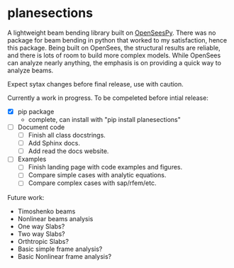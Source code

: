 # planesections
A lightweight beam bending library built on [OpenSeesPy](https://github.com/zhuminjie/OpenSeesPy).
There was no package for beam bending in python that worked to my satisfaction, hence this package.
Being built on OpenSees, the structural results are reliable, and there is lots of room to build more complex models.
While OpenSees can analyze nearly anything, the emphasis is on providing a quick way to analyze beams.

Expect sytax changes before final release, use with caution.

Currently a work in progress. To be compeleted before intial release:
- [x] pip package
  -  complete, can install with "pip install planesections"
- [ ] Document code
  - [ ] Finish all class docstrings.
  - [ ] Add Sphinx docs.
  - [ ] Add read the docs website.
- [ ] Examples
  - [ ] Finish landing page with code examples and figures.
  - [ ] Compare simple cases with analytic equations.
  - [ ] Compare complex cases with sap/rfem/etc.

Future work:
 - Timoshenko beams
 - Nonlinear beams analysis
 - One way Slabs?
 - Two way Slabs?
 - Orthtropic Slabs?
 - Basic simple frame analysis?
 - Basic Nonlinear frame analysis?


